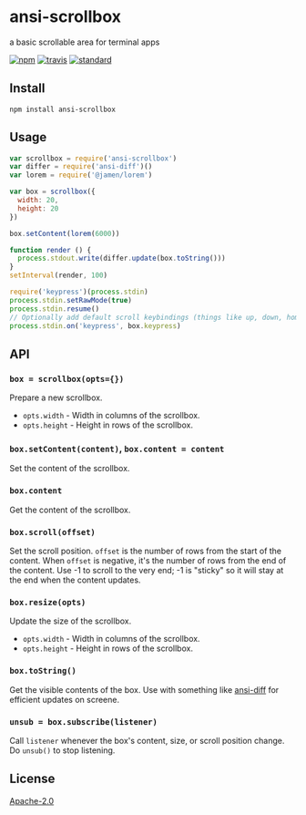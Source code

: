 # ansi-scrollbox

a basic scrollable area for terminal apps

[![npm][npm-image]][npm-url]
[![travis][travis-image]][travis-url]
[![standard][standard-image]][standard-url]

[npm-image]: https://img.shields.io/npm/v/ansi-scrollbox.svg?style=flat-square
[npm-url]: https://www.npmjs.com/package/ansi-scrollbox
[travis-image]: https://img.shields.io/travis/goto-bus-stop/ansi-scrollbox.svg?style=flat-square
[travis-url]: https://travis-ci.org/goto-bus-stop/ansi-scrollbox
[standard-image]: https://img.shields.io/badge/code%20style-standard-brightgreen.svg?style=flat-square
[standard-url]: http://npm.im/standard

## Install

```
npm install ansi-scrollbox
```

## Usage

```js
var scrollbox = require('ansi-scrollbox')
var differ = require('ansi-diff')()
var lorem = require('@jamen/lorem')

var box = scrollbox({
  width: 20,
  height: 20
})

box.setContent(lorem(6000))

function render () {
  process.stdout.write(differ.update(box.toString()))
}
setInterval(render, 100)

require('keypress')(process.stdin)
process.stdin.setRawMode(true)
process.stdin.resume()
// Optionally add default scroll keybindings (things like up, down, home, end)
process.stdin.on('keypress', box.keypress)
```

## API

### `box = scrollbox(opts={})`

Prepare a new scrollbox.

- `opts.width` - Width in columns of the scrollbox.
- `opts.height` - Height in rows of the scrollbox.

### `box.setContent(content)`, `box.content = content`

Set the content of the scrollbox.

### `box.content`

Get the content of the scrollbox.

### `box.scroll(offset)`

Set the scroll position. `offset` is the number of rows from the start of the content. When `offset` is negative, it's the number of rows from the end of the content. Use -1 to scroll to the very end; -1 is "sticky" so it will stay at the end when the content updates.

### `box.resize(opts)`

Update the size of the scrollbox.

- `opts.width` - Width in columns of the scrollbox.
- `opts.height` - Height in rows of the scrollbox.

### `box.toString()`

Get the visible contents of the box. Use with something like [ansi-diff](https://github.com/mafintosh/ansi-diff) for efficient updates on screene.

### `unsub = box.subscribe(listener)`

Call `listener` whenever the box's content, size, or scroll position change. Do `unsub()` to stop listening.

## License

[Apache-2.0](LICENSE.md)
